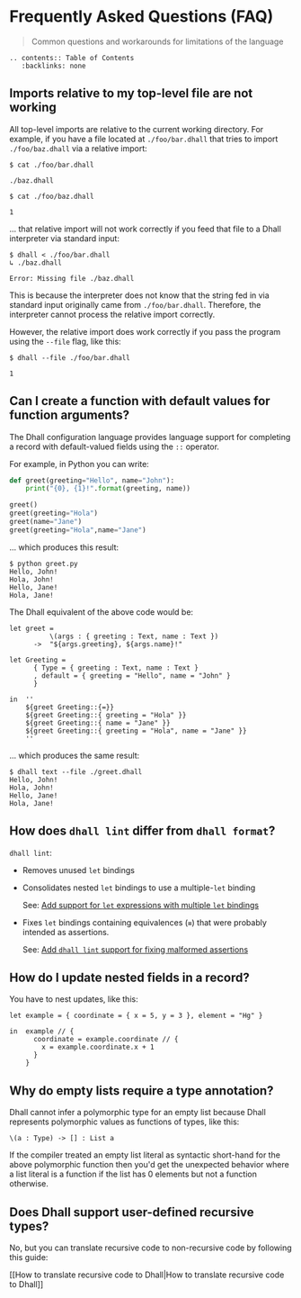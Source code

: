 # Frequently Asked Questions (FAQ)

> Common questions and workarounds for limitations of the language

```eval_rst
.. contents:: Table of Contents
   :backlinks: none
```

## Imports relative to my top-level file are not working

All top-level imports are relative to the current working directory.  For example, if you
have a file located at `./foo/bar.dhall` that tries to import `./foo/baz.dhall` via a
relative import:

```console
$ cat ./foo/bar.dhall
```
```dhall
./baz.dhall
```
```console
$ cat ./foo/baz.dhall
```
```dhall
1
```

... that relative import will not work correctly if you feed that file to a Dhall
interpreter via standard input:

```console
$ dhall < ./foo/bar.dhall
↳ ./baz.dhall

Error: Missing file ./baz.dhall
```

This is because the interpreter does not know that the string fed in via standard
input originally came from `./foo/bar.dhall`.  Therefore, the interpreter cannot
process the relative import correctly.

However, the relative import does work correctly if you pass the program using
the `--file` flag, like this:

```console
$ dhall --file ./foo/bar.dhall
```
```dhall
1
```

## Can I create a function with default values for function arguments?

The Dhall configuration language provides language support for completing a record with default-valued fields using the `::` operator.

For example, in Python you can write:

```python
def greet(greeting="Hello", name="John"):
    print("{0}, {1}!".format(greeting, name))

greet()
greet(greeting="Hola")
greet(name="Jane")
greet(greeting="Hola",name="Jane")
```

... which produces this result:

```console
$ python greet.py
Hello, John!
Hola, John!
Hello, Jane!
Hola, Jane!
```

The Dhall equivalent of the above code would be:

```dhall
let greet =
          \(args : { greeting : Text, name : Text })
      ->  "${args.greeting}, ${args.name}!"

let Greeting =
      { Type = { greeting : Text, name : Text }
      , default = { greeting = "Hello", name = "John" }
      }

in  ''
    ${greet Greeting::{=}}
    ${greet Greeting::{ greeting = "Hola" }}
    ${greet Greeting::{ name = "Jane" }}
    ${greet Greeting::{ greeting = "Hola", name = "Jane" }}
    ''
```

... which produces the same result:

```console
$ dhall text --file ./greet.dhall
Hello, John!
Hola, John!
Hello, Jane!
Hola, Jane!
```

## How does `dhall lint` differ from `dhall format`?

`dhall lint`:

* Removes unused `let` bindings

* Consolidates nested `let` bindings to use a multiple-`let` binding

  See: [Add support for `let` expressions with multiple `let` bindings](https://github.com/dhall-lang/dhall-lang/pull/266)

* Fixes `let` bindings containing equivalences (`≡`) that were probably intended as assertions.

  See: [Add `dhall lint` support for fixing malformed assertions](https://github.com/dhall-lang/dhall-haskell/pull/1353)

## How do I update nested fields in a record?

You have to nest updates, like this:

```dhall
let example = { coordinate = { x = 5, y = 3 }, element = "Hg" }

in  example // {
      coordinate = example.coordinate // {
        x = example.coordinate.x + 1
      }
    }
```

## Why do empty lists require a type annotation?

Dhall cannot infer a polymorphic type for an empty list because Dhall represents
polymorphic values as functions of types, like this:

```dhall
\(a : Type) -> [] : List a
```

If the compiler treated an empty list literal as syntactic short-hand for
the above polymorphic function then you'd get the unexpected behavior where
a list literal is a function if the list has 0 elements but not a function
otherwise.

## Does Dhall support user-defined recursive types?

No, but you can translate recursive code to non-recursive code by following
this guide:

[[How to translate recursive code to Dhall|How to translate recursive code to Dhall]]
